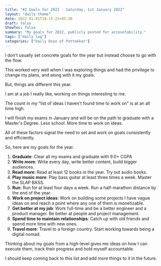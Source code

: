 ```yaml
---
title: "#2 Goals for 2022 - Saturday, 1st January 2022"
layout: "daily-theme"
date: 2022-01-01T18:15:25+05:30
draft: false
ShowToc: false
summary: "My goals for 2022, publicly posted for accountability."
tags: ["daily log"]
categories: ["Daily Dose of Pottekkat"]
---
```


I don't usually set concrete goals for the year but instead choose to go with the flow.

This worked very well when I was exploring things and had the privilege to change my plans, and along with it my goals.

But, things are different this year.

I am at a job I really like, working on things interesting to me.

The count in my "list of ideas I haven't found time to work on" is at an all time high.

I will finish my exams in January and will be on the path to graduate with a Master's Degree. Less school. More time to work on ideas.

All of these factors signal the need to set and work on goals consistently and efficiently.

So, here are my goals for the year.

1. **Graduate**: Clear all my exams and graduate with 9.0+ CGPA
2. **Write more**: Write every day, write better content, build bigger audiences.
3. **Read more**: Read at least 12 books in the year. Try out audio books.
4. **Play music more**: Play bass guitar at least three times a week. Master the SLAP BASS.
5. **Run**: Run for at least four days a week. Run a half-marathon distance by the end of the year.
6. **Work on project ideas**: Work on building some projects I have vague ideas on and reach a point where any one of them is monetizable.
7. **Get better at my job**: Work full-time and be a better engineer and a product manager. Be better at people and project management.
8. **Spend time to maintain relationships**: Catch up with old friends and spend more time with new ones.
9. **Travel more**: Travel to a foreign country. Start working towards being a digital nomad.

Thinking about my goals from a high-level gives me ideas on how I can execute them, track their progress and hold myself accountable.

I should keep coming back to this list and add more things to it in the future.